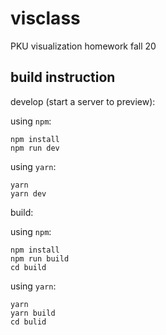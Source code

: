 # visclass
PKU visualization homework fall 20

## build instruction

develop (start a server to preview):

using `npm`:
```
npm install
npm run dev
```

using `yarn`:
```
yarn
yarn dev
```

build:

using `npm`:
```
npm install
npm run build
cd build
```

using `yarn`:
```
yarn
yarn build
cd bulid
```
